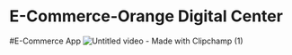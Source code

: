 # E-Commerce-Orange Digital Center
#E-Commerce App 
![Untitled video - Made with Clipchamp (1)](https://github.com/Mhd03/E-Commerce-ODC/assets/114058415/f36a51d2-cd79-4771-8554-2bf660ee6332)
